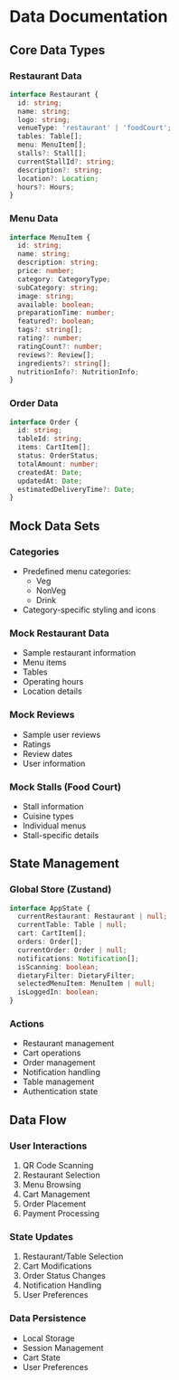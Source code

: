 # Data Documentation

## Core Data Types

### Restaurant Data
```typescript
interface Restaurant {
  id: string;
  name: string;
  logo: string;
  venueType: 'restaurant' | 'foodCourt';
  tables: Table[];
  menu: MenuItem[];
  stalls?: Stall[];
  currentStallId?: string;
  description?: string;
  location?: Location;
  hours?: Hours;
}
```

### Menu Data
```typescript
interface MenuItem {
  id: string;
  name: string;
  description: string;
  price: number;
  category: CategoryType;
  subCategory: string;
  image: string;
  available: boolean;
  preparationTime: number;
  featured?: boolean;
  tags?: string[];
  rating?: number;
  ratingCount?: number;
  reviews?: Review[];
  ingredients?: string[];
  nutritionInfo?: NutritionInfo;
}
```

### Order Data
```typescript
interface Order {
  id: string;
  tableId: string;
  items: CartItem[];
  status: OrderStatus;
  totalAmount: number;
  createdAt: Date;
  updatedAt: Date;
  estimatedDeliveryTime?: Date;
}
```

## Mock Data Sets

### Categories
- Predefined menu categories:
  - Veg
  - NonVeg
  - Drink
- Category-specific styling and icons

### Mock Restaurant Data
- Sample restaurant information
- Menu items
- Tables
- Operating hours
- Location details

### Mock Reviews
- Sample user reviews
- Ratings
- Review dates
- User information

### Mock Stalls (Food Court)
- Stall information
- Cuisine types
- Individual menus
- Stall-specific details

## State Management

### Global Store (Zustand)
```typescript
interface AppState {
  currentRestaurant: Restaurant | null;
  currentTable: Table | null;
  cart: CartItem[];
  orders: Order[];
  currentOrder: Order | null;
  notifications: Notification[];
  isScanning: boolean;
  dietaryFilter: DietaryFilter;
  selectedMenuItem: MenuItem | null;
  isLoggedIn: boolean;
}
```

### Actions
- Restaurant management
- Cart operations
- Order management
- Notification handling
- Table management
- Authentication state

## Data Flow

### User Interactions
1. QR Code Scanning
2. Restaurant Selection
3. Menu Browsing
4. Cart Management
5. Order Placement
6. Payment Processing

### State Updates
1. Restaurant/Table Selection
2. Cart Modifications
3. Order Status Changes
4. Notification Handling
5. User Preferences

### Data Persistence
- Local Storage
- Session Management
- Cart State
- User Preferences